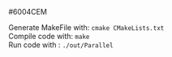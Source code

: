 #6004CEM

Generate MakeFile with: `cmake CMakeLists.txt`  <br />
Compile code with: `make`  <br />
Run code with : `./out/Parallel`  <br />

